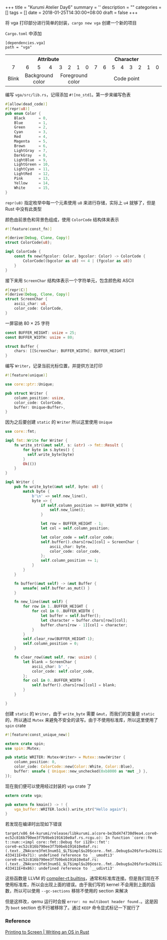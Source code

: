 
+++
title = "Kurumi Atelier Day6"
summary = ''
description = ""
categories = []
tags = []
date = 2018-01-25T14:30:00+08:00
draft = false
+++

将 vga 打印部分进行简单的封装，`cargo new vga` 创建一个新的项目

`Cargo.toml` 中添加

```
[dependencies.vga]
path = "vga"
```

<table><tr>
<th colspan="8">Attribute</th>
<th colspan="8">Character</th>
</tr>
<tr>
<td align="center" width="48">7</td>
<td align="center" width="48">6</td>
<td align="center" width="48">5</td>
<td align="center" width="48">4</td>
<td align="center" width="48">3</td>
<td align="center" width="48">2</td>
<td align="center" width="48">1</td>
<td align="center" width="48">0</td>
<td align="center" width="48">7</td>
<td align="center" width="48">6</td>
<td align="center" width="48">5</td>
<td align="center" width="48">4</td>
<td align="center" width="48">3</td>
<td align="center" width="48">2</td>
<td align="center" width="48">1</td>
<td align="center" width="48">0</td>
</tr>
<tr>
<td align="center">Blink</td>
<td colspan="3" align="center">Background color</td>
<td colspan="4" align="center">Foreground color</td>
<td colspan="8" align="center">Code point</td>
</tr>
</table>


编写 `vga/src/lib.rs`，记得添加 `#![no_std]`。第一步来编写色表

```Rust
#[allow(dead_code)]
#[repr(u8)]
pub enum Color {
    Black      = 0,
    Blue       = 1,
    Green      = 2,
    Cyan       = 3,
    Red        = 4,
    Magenta    = 5,
    Brown      = 6,
    LightGray  = 7,
    DarkGray   = 8,
    LightBlue  = 9,
    LightGreen = 10,
    LightCyan  = 11,
    LightRed   = 12,
    Pink       = 13,
    Yellow     = 14,
    White      = 15,
}
```

`repr(u8)` 指定枚举中每一个元素使用 `u8` 来进行存储，实际上 `u4` 就够了，但是 Rust 中没有此类型

颜色由前景色和背景色组成，使用 `ColorCode` 结构体来表示

```Rust
#![feature(const_fn)]

#[derive(Debug, Clone, Copy)]
struct ColorCode(u8);

impl ColorCode {
    const fn new(fgcolor: Color, bgcolor: Color) -> ColorCode {
        ColorCode((bgcolor as u8) << 4 | (fgcolor as u8))
    }
}
```

接下来用 `ScreenChar` 结构体表示一个字符单元，包含颜色和 ASCII

```Rust
#[repr(C)]
#[derive(Debug, Clone, Copy)]
struct ScreenChar {
    ascii_char: u8,
    color_code: ColorCode,
}
```

一屏容纳 80 × 25 字符

```Rust
const BUFFER_HEIGHT: usize = 25;
const BUFFER_WIDTH: usize = 80;

struct Buffer {
    chars: [[ScreenChar; BUFFER_WIDTH]; BUFFER_HEIGHT]
}
```

编写 `Writer`，记录当前光标位置，并提供方法打印

```Rust
#![feature(unique)]

use core::ptr::Unique;

pub struct Writer {
    column_position: usize,
    color_code: ColorCode,
    buffer: Unique<Buffer>,
}
```

因为之后要创建 `static` 的 `Writer` 所以这里使用 `Unique`

```Rust
use core::fmt;

impl fmt::Write for Writer {
    fn write_str(&mut self, s: &str) -> fmt::Result {
        for byte in s.bytes() {
          self.write_byte(byte)
        }
        Ok(())
    }
}

impl Writer {
    pub fn write_byte(&mut self, byte: u8) {
        match byte {
            b'\n' => self.new_line(),
            byte => {
                if self.column_position >= BUFFER_WIDTH {
                    self.new_line();
                }

                let row = BUFFER_HEIGHT - 1;
                let col = self.column_position;

                let color_code = self.color_code;
                self.buffer().chars[row][col] = ScreenChar {
                    ascii_char: byte,
                    color_code: color_code,
                };
                self.column_position += 1;
            }
        }
    }

    fn buffer(&mut self) -> &mut Buffer {
        unsafe{ self.buffer.as_mut() }
    }

    fn new_line(&mut self) {
        for row in 1..BUFFER_HEIGHT {
            for col in 0..BUFFER_WIDTH {
                let buffer = self.buffer();
                let character = buffer.chars[row][col];
                buffer.chars[row - 1][col] = character;
            }
        }
        self.clear_row(BUFFER_HEIGHT-1);
        self.column_position = 0;
    }

    fn clear_row(&mut self, row: usize) {
        let blank = ScreenChar {
            ascii_char: b' ',
            color_code: self.color_code,
        };
        for col in 0..BUFFER_WIDTH {
            self.buffer().chars[row][col] = blank;
        }
    }

}
```

创建 `static` 的 `Writer`，由于 `write_byte` 需要 `&mut`，而我们的变量是 `static` 的，所以通过 `Mutex` 来避免不安全的读写。由于不使用标准库，所以这里使用了 `spin` crate

```Rust
#![feature(const_unique_new)]

extern crate spin;
use spin::Mutex;

pub static WRITER: Mutex<Writer> = Mutex::new(Writer {
    column_position: 0,
    color_code: ColorCode::new(Color::White, Color::Blue),
    buffer: unsafe { Unique::new_unchecked(0xb8000 as *mut _) },
});
```

现在我们便可以使用经过封装的 `vga` crate 了

```Rust
extern crate vga;

pub extern fn kmain() -> ! {
    vga_buffer::WRITER.lock().write_str("Hello again");
}
```

若发现在编译时出现如下错误

```
target/x86_64-kurumi/release/libkurumi.a(core-be3bd474730d9ea4.core0-ec52c816b790ee3f7b9beb191610e0af.rs.rcgu.o): In function `core::fm
t::num::<impl core::fmt::Debug for i128>::fmt':
core0-ec52c816b790ee3f7b9beb191610e0af.rs:(.text._ZN4core3fmt3num51_$LT$impl$u20$core..fmt..Debug$u20$for$u20$i128$GT$3fmt17he1c0b811bd
433411E+0x71): undefined reference to `__umodti3'
core0-ec52c816b790ee3f7b9beb191610e0af.rs:(.text._ZN4core3fmt3num51_$LT$impl$u20$core..fmt..Debug$u20$for$u20$i128$GT$3fmt17he1c0b811bd
433411E+0x86): undefined reference to `__udivti3'
```

这些函数是 LLVM 的 [compiler-rt builtins](https://compiler-rt.llvm.org/)，通常和标准库连接。但是我们现在不使用标准库，所以会出现上面的错误。由于我们写的 kernel 不会用到上面的函数，所以可以使用 `--gc-sections` 移除不使用的 section 来解决

但是这样改，qemu 运行时会报 `error: no multiboot header found.`。这是因为 `boot` section 也不行被移除了。通过 `KEEP` 命令显式标记一下就行了

### Reference
[Printing to Screen | Writing an OS in Rust](https://os.phil-opp.com/printing-to-screen/)

    